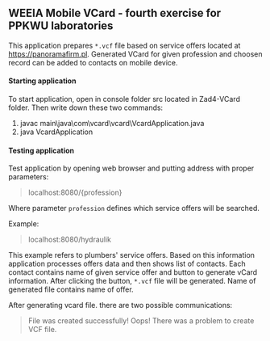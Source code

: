 ## WEEIA Mobile VCard - fourth exercise for PPKWU laboratories

This application prepares `*.vcf` file based on service offers located at https://panoramafirm.pl. Generated VCard for given profession and choosen record can be added to contacts on mobile device.

#### Starting application

To start application, open in console folder src located in Zad4-VCard folder. Then write down these two commands:

 1. javac main\java\com\vcard\vcard\VcardApplication.java
 2. java VcardApplication

#### Testing application

 Test application by opening web browser and putting address with proper parameters: 
 
 > localhost:8080/{profession}

 Where parameter `profession` defines which service offers will be searched.

 Example:

 > localhost:8080/hydraulik

This example refers to plumbers' service offers. Based on this information application processes offers data and then shows list of contacts. 
Each contact contains name of given service offer and button to generate vCard information. After clicking the button, `*.vcf` file will be generated.
Name of generated file contains name of offer.

After generating vcard file. there are two possible communications:
> File was created successfully!
> Oops! There was a problem to create VCF file.

